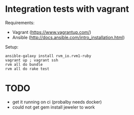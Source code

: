 # Integration tests with vagrant

Requirements:

* Vagrant (https://www.vagrantup.com/)
* Ansible (http://docs.ansible.com/intro_installation.html)

Setup:

    ansible-galaxy install rvm_io.rvm1-ruby
    vagrant up ; vagrant ssh
    rvm all do bundle
    rvm all do rake test

# TODO

* get it running on ci (probalby needs docker)
* could not get gem install jeweler to work